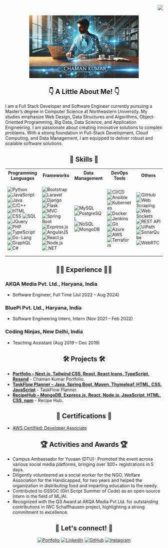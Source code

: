 <p align="right">
  <img src="https://komarev.com/ghpvc/?username=byteKumar&color=blue">
</p>

<!-- Flexbox container for the image -->
<div style="display: flex; align-items: center; justify-content: center;">
  <!-- Banner image -->
  <img width="350px" src="github_ck.jpeg" alt="Banner Image">
</div>


<h2 align="center">👇 A Little About Me! 👇</h2>
I am a Full Stack Developer and Software Engineer currently pursuing a Master’s degree in Computer Science at Northeastern University. My studies emphasize Web Design, Data Structures and Algorithms, Object-Oriented Programming, Big Data, Data Science, and Application Engineering. I am passionate about creating innovative solutions to complex problems. With a strong foundation in Full-Stack Development, Cloud Computing, and Data Management, I am equipped to deliver robust and scalable software solutions.

<h2 align="center">🧠 Skills 🧠</h2>
 
<table>
<tr>
<th>Programming Languages</th>
<th>Frameworks</th>
<th>Data Management</th>
<th>DevOps Tools</th>
<th>Others</th>
</tr>
<tr>
<td>

![Python](https://img.shields.io/badge/-Python-3776AB?style=flat&logo=Python&logoColor=white)
![JavaScript](https://img.shields.io/badge/-JavaScript-F7DF1E?style=flat&logo=javascript&logoColor=black)
![Java](https://img.shields.io/badge/-Java-007396?style=flat&logo=java&logoColor=white)
![C/C++](https://img.shields.io/badge/-C%2FC%2B%2B-00599C?style=flat&logo=cplusplus&logoColor=white)
![HTML](https://img.shields.io/badge/-HTML-E34F26?style=flat&logo=html5&logoColor=white)
![CSS](https://img.shields.io/badge/-CSS-1572B6?style=flat&logo=css3&logoColor=white)
![SQL](https://img.shields.io/badge/-SQL-4479A1?style=flat&logo=MySQL&logoColor=white)
![JQuery](https://img.shields.io/badge/-jQuery-0769AD?style=flat&logo=jquery&logoColor=white)
![PHP](https://img.shields.io/badge/-PHP-777BB4?style=flat&logo=php&logoColor=white)
![TypeScript](https://img.shields.io/badge/-TypeScript-007ACC?style=flat&logo=typescript&logoColor=white)
![Go-Lang](https://img.shields.io/badge/-Go-00ADD8?style=flat&logo=go&logoColor=white)
![GraphQL](https://img.shields.io/badge/-GraphQL-E10098?style=flat&logo=graphql&logoColor=white)
![C#](https://img.shields.io/badge/-C%23-239120?style=flat&logo=c-sharp&logoColor=white)

</td>
<td>

![Bootstrap](https://img.shields.io/badge/-Bootstrap-563D7C?style=flat&logo=bootstrap&logoColor=white)
![Laravel](https://img.shields.io/badge/-Laravel-FF2D20?style=flat&logo=laravel&logoColor=white)
![Django](https://img.shields.io/badge/-Django-092E20?style=flat&logo=django&logoColor=white)
![Flask](https://img.shields.io/badge/-Flask-000000?style=flat&logo=flask&logoColor=white)
![MVC](https://img.shields.io/badge/-MVC-000000?style=flat)
![Spring Boot](https://img.shields.io/badge/-Spring%20Boot-6DB33F?style=flat&logo=spring&logoColor=white)
![Express.js](https://img.shields.io/badge/-Express.js-000000?style=flat&logo=express&logoColor=white)
![AngularJS](https://img.shields.io/badge/-AngularJS-E23237?style=flat&logo=angularjs&logoColor=white)
![React.js](https://img.shields.io/badge/-React.js-20232A?style=flat&logo=react&logoColor=61DAFB)
![Node.js](https://img.shields.io/badge/-Node.js-43853D?style=flat&logo=node-dot-js&logoColor=white)
![.NET](https://img.shields.io/badge/-.NET-512BD4?style=flat&logo=dotnet&logoColor=white)

</td>
<td>

![MySQL](https://img.shields.io/badge/-MySQL-4479A1?style=flat&logo=mysql&logoColor=white)
![PostgreSQL](https://img.shields.io/badge/-PostgreSQL-316192?style=flat&logo=postgresql&logoColor=white)
![NoSQL](https://img.shields.io/badge/-NoSQL-000000?style=flat&logo=mongodb&logoColor=white)
![MongoDB](https://img.shields.io/badge/-MongoDB-47A248?style=flat&logo=mongodb&logoColor=white)

</td>
<td>

![CI/CD](https://img.shields.io/badge/-CI%2FCD-000000?style=flat)
![Ansible](https://img.shields.io/badge/-Ansible-EE0000?style=flat&logo=ansible&logoColor=white)
![Kubernetes](https://img.shields.io/badge/-Kubernetes-326CE5?style=flat&logo=kubernetes&logoColor=white)
![Docker](https://img.shields.io/badge/-Docker-2496ED?style=flat&logo=docker&logoColor=white)
![Jenkins](https://img.shields.io/badge/-Jenkins-D24939?style=flat&logo=jenkins&logoColor=white)
![Git](https://img.shields.io/badge/-Git-F05032?style=flat&logo=git&logoColor=white)
![Azure](https://img.shields.io/badge/-Azure-0089D6?style=flat&logo=microsoftazure&logoColor=white)
![AWS](https://img.shields.io/badge/-AWS-FF9900?style=flat&logo=amazonaws&logoColor=white)
![Terraform](https://img.shields.io/badge/-Terraform-623CE4?style=flat&logo=terraform&logoColor=white)

</td>
<td>

![GitHub](https://img.shields.io/badge/-GitHub-181717?style=flat&logo=github&logoColor=white)
![Web Scraping](https://img.shields.io/badge/-Web%20Scraping-000000?style=flat)
![Web Sockets](https://img.shields.io/badge/-Web%20Sockets-000000?style=flat)
![REST API](https://img.shields.io/badge/-REST%20API-000000?style=flat)
![UiPath](https://img.shields.io/badge/-UiPath-FF6C37?style=flat&logo=uipath&logoColor=white)
![SonarQube](https://img.shields.io/badge/-SonarQube-CB3032?style=flat&logo=sonarqube&logoColor=white)
![WebRTC](https://img.shields.io/badge/-WebRTC-333333?style=flat&logo=webrtc&logoColor=white)

</td>
</tr>
</table>

<h2 align="center">👨‍💻 Experience 👨‍💻</h2>

### AKQA Media Pvt. Ltd., Haryana, India
- Software Engineer, Full Time (Jul 2022 – Aug 2024)

### BluePi Pvt. Ltd., Haryana, India
- Software Engineering Intern, Intern (Nov 2021 – Feb 2022)

### Coding Ninjas, New Delhi, India
- Teaching Assistant (Aug 2019 – Dec 2019)

<h2 align="center">🛠 Projects 🛠</h2>

- **[Portfolio –  Next.js, Tailwind CSS, React, React Icons, TypeScript, Resend](https://chamankumar.vercel.app/)** - Chaman Kumar Portfolio.
- **[TaskFlow Planner – Java, Spring Boot, Maven, Thymeleaf, HTML, CSS, JavaScript](https://github.com/byteKumar/TaskFlow-Planner)** - TaskFlow Planner.
- **[RecipeHub – MongoDB, Express.js, React, Node.js, JavaScript, HTML, CSS, npm](https://github.com/byteKumar/RecipeHub)** - Recipe Hub.

<h2 align="center">📝 Certifications 📝</h2>

- [AWS Certified: Developer Associate](https://www.linkedin.com/feed/update/urn:li:activity:6896724967623663616/)

<h2 align="center">🏆 Activities and Awards 🏆</h2>

- Campus Ambassador for Yuvaan (DTU)- Promoted the event across various social media platforms, bringing over 300+ registrations in 5 days.
- Diligently volunteered as a social worker for the NGO, Welfare Association for the Handicapped, for two years and helped the organization in distributing food and imparting education to the needy.
- Contributed to GSSOC (Girl Script Summer of Code) as an open-source intern in the field of ML/AI.
- Recognized with the Q3 Award at AKQA Media Pvt Ltd. for outstanding contributions in IWC Schaffhausen project, highlighting a strong commitment to excellence.

<h2 align="center">🤝 Let's connect! 🤝</h2>

<p align="center">
  <a href="https://chamankumar.vercel.app/" target="_blank"><img alt="Portfolio" src="https://img.shields.io/badge/Portfolio-www.chamankumar.com-darkblue"></a>
  <a href="https://www.linkedin.com/in/chamankumar5/" target="_blank"><img alt="LinkedIn" src="https://img.shields.io/badge/LinkedIn-Chaman%20Dadlani-blue"></a>
  <a href="https://github.com/byteKumar" target="_blank"><img alt="GitHub" src="https://img.shields.io/badge/GitHub-bytekumar-green"></a>
  <a href="https://www.instagram.com/varun_t90" target="_blank"><img alt="Instagram" src="https://img.shields.io/badge/Instagram-@varun_t90-pink"></a>
</p>




<!--
**byteKumar/chamankumar** is a ✨ _special_ ✨ repository because its `README.md` (this file) appears on your GitHub profile.

Here are some ideas to get you started:

- 🔭 I’m currently working on ...
- 🌱 I’m currently learning ...
- 👯 I’m looking to collaborate on ...
- 🤔 I’m looking for help with ...
- 💬 Ask me about ...
- 📫 How to reach me: ...
- 😄 Pronouns: ...
- ⚡ Fun fact: ...
-->
